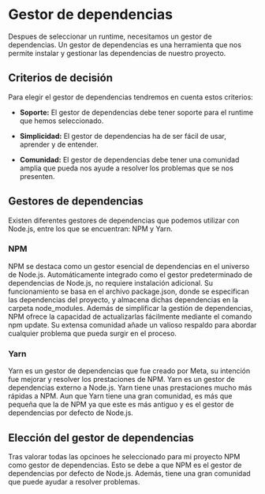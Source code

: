 # Gestor de dependencias

Despues de seleccionar un runtime, necesitamos un gestor de dependencias. Un gestor de dependencias es una herramienta que nos permite instalar y gestionar las dependencias de nuestro proyecto.

## Criterios de decisión

Para elegir el gestor de dependencias tendremos en cuenta estos criterios:

- **Soporte:** El gestor de dependencias debe tener soporte para el runtime que hemos seleccionado.

- **Simplicidad:** El gestor de dependencias ha de ser fácil de usar, aprender y de entender.

- **Comunidad:** El gestor de dependencias debe tener una comunidad amplia que pueda nos ayude a resolver los problemas que se nos presenten.

## Gestores de dependencias

Existen diferentes gestores de dependencias que podemos utilizar con Node.js, entre los que se encuentran: NPM y Yarn.

### NPM

NPM se destaca como un gestor esencial de dependencias en el universo de Node.js. Automáticamente integrado como el gestor predeterminado de dependencias de Node.js, no requiere instalación adicional. Su funcionamiento se basa en el archivo package.json, donde se especifican las dependencias del proyecto, y almacena dichas dependencias en la carpeta node_modules. Además de simplificar la gestión de dependencias, NPM ofrece la capacidad de actualizarlas fácilmente mediante el comando npm update. Su extensa comunidad añade un valioso respaldo para abordar cualquier problema que pueda surgir en el proceso.

### Yarn

Yarn es un gestor de dependencias que fue creado por Meta, su intención fue mejorar y resolver los prestaciones de NPM. Yarn es un gestor de dependencias externo a Node.js. Yarn tiene unas prestaciones mucho más rápidas a NPM. Aun que Yarn tiene una gran comunidad, es más que pequeña que la de NPM ya que este es más antiguo y es el gestor de dependencias por defecto de Node.js.

## Elección del gestor de dependencias

Tras valorar todas las opcinoes he seleccionado para mi proyecto NPM como gestor de dependencias. Esto se debe a que NPM es el gestor de dependencias por defecto de Node.js. Además, tiene una gran comunidad que puede ayudar a resolver problemas.